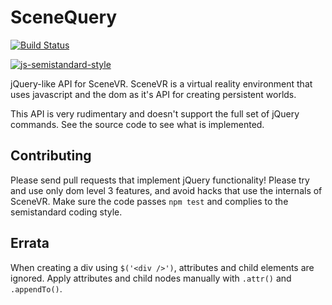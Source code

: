 # SceneQuery

[![Build Status](https://travis-ci.org/scenevr/scenequery.svg?branch=master)](https://travis-ci.org/scenevr/scenequery)

[![js-semistandard-style](https://cdn.rawgit.com/flet/semistandard/master/badge.svg)](https://github.com/flet/semistandard)

jQuery-like API for SceneVR. SceneVR is a virtual reality environment that uses javascript and the dom as it's API for creating persistent worlds.

This API is very rudimentary and doesn't support the full set of jQuery commands. See the source code to see what is implemented. 

## Contributing

Please send pull requests that implement jQuery functionality! Please try and use only dom level 3 features, and avoid hacks that use the internals of SceneVR. Make sure the code passes `npm test` and complies to the semistandard coding style.

## Errata

When creating a div using `$('<div />')`, attributes and child elements are ignored. Apply attributes and child nodes manually with `.attr()` and `.appendTo()`.